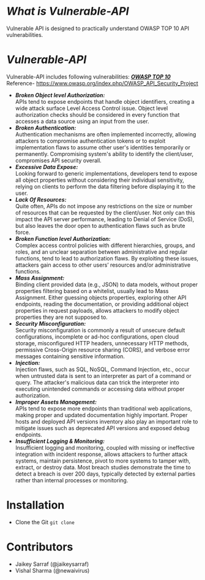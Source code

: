 # ***What is Vulnerable-API***
Vulnerable API is designed to practically understand OWASP TOP 10 API vulnerabilities.

# ***Vulnerable-API***
Vulnerable-API includes following vulnerabilities: [***OWASP TOP 10***](https://www.owasp.org/index.php/OWASP_API_Security_Project)<br>
Reference- https://www.owasp.org/index.php/OWASP_API_Security_Project
- ***Broken Object level Authorization:<br>***
APIs tend to expose endpoints that handle object identifiers, creating a wide attack surface Level Access Control issue. Object level authorization checks should be considered in every function that accesses a data source using an input from the user. 
- ***Broken Authentication:<br>***
Authentication mechanisms are often implemented incorrectly, allowing attackers to compromise authentication tokens or to exploit implementation flaws to assume other user's identities temporarily or permanently. Compromising system's ability to identify the client/user, compromises API security overall. 
- ***Excessive Data Expose:<br>***
Looking forward to generic implementations, developers tend to expose all object properties without considering their individual sensitivity, relying on clients to perform the data filtering before displaying it to the user. 
- ***Lack Of Resources:<br>***
Quite often, APIs do not impose any restrictions on the size or number of resources that can be requested by the client/user. Not only can this impact the API server performance, leading to Denial of Service (DoS), but also leaves the door open to authentication flaws such as brute force. 
- ***Broken Function level Authorization:<br>***
Complex access control policies with different hierarchies, groups, and roles, and an unclear separation between administrative and regular functions, tend to lead to authorization flaws. By exploiting these issues, attackers gain access to other users’ resources and/or administrative functions. 
- ***Mass Assignment:<br>***
Binding client provided data (e.g., JSON) to data models, without proper properties filtering based on a whitelist, usually lead to Mass Assignment. Either guessing objects properties, exploring other API endpoints, reading the documentation, or providing additional object properties in request payloads, allows attackers to modify object properties they are not supposed to. 
- ***Security Misconfiguration:<br>***
Security misconfiguration is commonly a result of unsecure default configurations, incomplete or ad-hoc configurations, open cloud storage, misconfigured HTTP headers, unnecessary HTTP methods, permissive Cross-Origin resource sharing (CORS), and verbose error messages containing sensitive information. 
- ***Injection:<br>***
Injection flaws, such as SQL, NoSQL, Command Injection, etc., occur when untrusted data is sent to an interpreter as part of a command or query. The attacker's malicious data can trick the interpreter into executing unintended commands or accessing data without proper authorization. 
- ***Improper Assets Management:<br>***
APIs tend to expose more endpoints than traditional web applications, making proper and updated documentation highly important. Proper hosts and deployed API versions inventory also play an important role to mitigate issues such as deprecated API versions and exposed debug endpoints. 
- ***Insufficient Logging & Monitoring:<br>***
Insufficient logging and monitoring, coupled with missing or ineffective integration with incident response, allows attackers to further attack systems, maintain persistence, pivot to more systems to tamper with, extract, or destroy data. Most breach studies demonstrate the time to detect a breach is over 200 days, typically detected by external parties rather than internal processes or monitoring. 

# Installation
- Clone the Git `git clone `

# Contributors
- Jaikey Sarraf (@jaikeysarraf)
- Vishal Sharma (@newaivirus)
